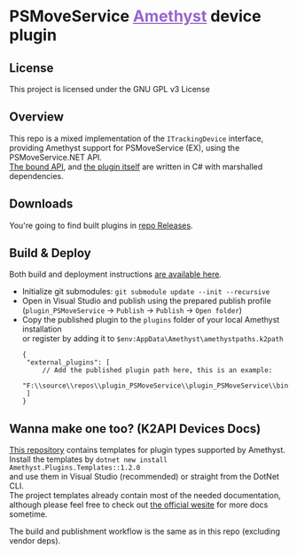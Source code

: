 <h1 dir=auto>
<b>PSMoveService</b>
<a style="color:#9966cc;" href="https://github.com/KinectToVR/Amethyst">Amethyst</a>
<text>device plugin</text>
</h1>

## **License**
This project is licensed under the GNU GPL v3 License 

## **Overview**
This repo is a mixed implementation of the `ITrackingDevice` interface,  
providing Amethyst support for PSMoveService (EX), using the PSMoveService.NET API.  
[The bound API](https://github.com/Timocop/PSMoveServiceEx-CAPI.NET), and [the plugin itself](https://github.com/KinectToVR/plugin_PSMoveService/tree/main/plugin_PSMoveService) are written in C# with marshalled dependencies.  

## **Downloads**
You're going to find built plugins in [repo Releases](https://github.com/KinectToVR/plugin_PSMoveService/releases/latest).

## **Build & Deploy**
Both build and deployment instructions [are available here](https://github.com/KinectToVR/plugin_PSMoveService/blob/main/.github/workflows/build.yml).
  - Initialize git submodules: `git submodule update --init --recursive`
  - Open in Visual Studio and publish using the prepared publish profile  
   (`plugin_PSMoveService` → `Publish` → `Publish` → `Open folder`)
 - Copy the published plugin to the `plugins` folder of your local Amethyst installation  
   or register by adding it to `$env:AppData\Amethyst\amethystpaths.k2path`
   ```jsonc
   {
    "external_plugins": [
        // Add the published plugin path here, this is an example:
        "F:\\source\\repos\\plugin_PSMoveService\\plugin_PSMoveService\\bin\\Release\\Publish"
    ]
   }
   ```

## **Wanna make one too? (K2API Devices Docs)**
[This repository](https://github.com/KinectToVR/Amethyst.Plugins.Templates) contains templates for plugin types supported by Amethyst.<br>
Install the templates by `dotnet new install Amethyst.Plugins.Templates::1.2.0`  
and use them in Visual Studio (recommended) or straight from the DotNet CLI.  
The project templates already contain most of the needed documentation,  
although please feel free to check out [the official wesite](https://docs.k2vr.tech/) for more docs sometime.

The build and publishment workflow is the same as in this repo (excluding vendor deps).  